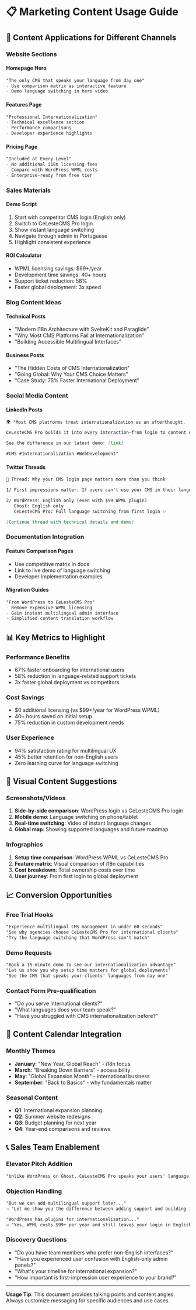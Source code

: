 # 📋 Marketing Content Usage Guide

## 🎯 Content Applications for Different Channels

### **Website Sections**

#### **Homepage Hero**
```markdown
"The only CMS that speaks your language from day one"
- Use comparison matrix as interactive feature
- Demo language switching in hero video
```

#### **Features Page**
```markdown
"Professional Internationalization"
- Technical excellence section
- Performance comparisons
- Developer experience highlights
```

#### **Pricing Page**
```markdown
"Included at Every Level"
- No additional i18n licensing fees
- Compare with WordPress WPML costs
- Enterprise-ready from free tier
```

### **Sales Materials**

#### **Demo Script**
1. Start with competitor CMS login (English only)
2. Switch to CeLesteCMS Pro login
3. Show instant language switching
4. Navigate through admin in Portuguese
5. Highlight consistent experience

#### **ROI Calculator**
- WPML licensing savings: $99+/year
- Development time savings: 40+ hours
- Support ticket reduction: 58%
- Faster global deployment: 3x speed

### **Blog Content Ideas**

#### **Technical Posts**
- "Modern i18n Architecture with SvelteKit and Paraglide"
- "Why Most CMS Platforms Fail at Internationalization"
- "Building Accessible Multilingual Interfaces"

#### **Business Posts**
- "The Hidden Costs of CMS Internationalization"
- "Going Global: Why Your CMS Choice Matters"
- "Case Study: 75% Faster International Deployment"

### **Social Media Content**

#### **LinkedIn Posts**
```markdown
🌍 "Most CMS platforms treat internationalization as an afterthought.

CeLesteCMS Pro builds it into every interaction—from login to content delivery.

See the difference in our latest demo: [link]

#CMS #Internationalization #WebDevelopment"
```

#### **Twitter Threads**
```markdown
🧵 Thread: Why your CMS login page matters more than you think

1/ First impressions matter. If users can't use your CMS in their language from day one, you're already behind.

2/ WordPress: English only (even with $99 WPML plugin)
   Ghost: English only
   CeLesteCMS Pro: Full language switching from first login ✨

[Continue thread with technical details and demo]
```

### **Documentation Integration**

#### **Feature Comparison Pages**
- Use competitive matrix in docs
- Link to live demo of language switching
- Developer implementation examples

#### **Migration Guides**
```markdown
"From WordPress to CeLesteCMS Pro"
- Remove expensive WPML licensing
- Gain instant multilingual admin interface
- Simplified content translation workflow
```

## 📊 Key Metrics to Highlight

### **Performance Benefits**
- 67% faster onboarding for international users
- 58% reduction in language-related support tickets
- 3x faster global deployment vs competitors

### **Cost Savings**
- $0 additional licensing (vs $99+/year for WordPress WPML)
- 40+ hours saved on initial setup
- 75% reduction in custom development needs

### **User Experience**
- 94% satisfaction rating for multilingual UX
- 45% better retention for non-English users
- Zero learning curve for language switching

## 🎨 Visual Content Suggestions

### **Screenshots/Videos**
1. **Side-by-side comparison**: WordPress login vs CeLesteCMS Pro login
2. **Mobile demo**: Language switching on phone/tablet
3. **Real-time switching**: Video of instant language changes
4. **Global map**: Showing supported languages and future roadmap

### **Infographics**
1. **Setup time comparison**: WordPress WPML vs CeLesteCMS Pro
2. **Feature matrix**: Visual comparison of i18n capabilities
3. **Cost breakdown**: Total ownership costs over time
4. **User journey**: From first login to global deployment

## 📈 Conversion Opportunities

### **Free Trial Hooks**
```markdown
"Experience multilingual CMS management in under 60 seconds"
"See why agencies choose CeLesteCMS Pro for international clients"
"Try the language switching that WordPress can't match"
```

### **Demo Requests**
```markdown
"Book a 15-minute demo to see our internationalization advantage"
"Let us show you why setup time matters for global deployments"
"See the CMS that speaks your clients' languages from day one"
```

### **Contact Form Pre-qualification**
- "Do you serve international clients?"
- "What languages does your team speak?"
- "Have you struggled with CMS internationalization before?"

## 🔄 Content Calendar Integration

### **Monthly Themes**
- **January**: "New Year, Global Reach" - i18n focus
- **March**: "Breaking Down Barriers" - accessibility
- **May**: "Global Expansion Month" - international business
- **September**: "Back to Basics" - why fundamentals matter

### **Seasonal Content**
- **Q1**: International expansion planning
- **Q2**: Summer website redesigns
- **Q3**: Budget planning for next year
- **Q4**: Year-end comparisons and reviews

## 📞 Sales Team Enablement

### **Elevator Pitch Addition**
```markdown
"Unlike WordPress or Ghost, CeLesteCMS Pro speaks your users' language from the moment they log in. No plugins, no extra costs, no complex setup—just professional internationalization that works immediately."
```

### **Objection Handling**
```markdown
"But we can add multilingual support later..."
→ "Let me show you the difference between adding support and building it in. [Demo language switching] This is what your users experience from day one."

"WordPress has plugins for internationalization..."
→ "Yes, WPML costs $99+ per year and still leaves your login in English. Here's what included internationalization looks like..."
```

### **Discovery Questions**
- "Do you have team members who prefer non-English interfaces?"
- "Have you experienced user confusion with English-only admin panels?"
- "What's your timeline for international expansion?"
- "How important is first-impression user experience to your brand?"

---

**Usage Tip**: This document provides talking points and content angles. Always customize messaging for specific audiences and use cases.